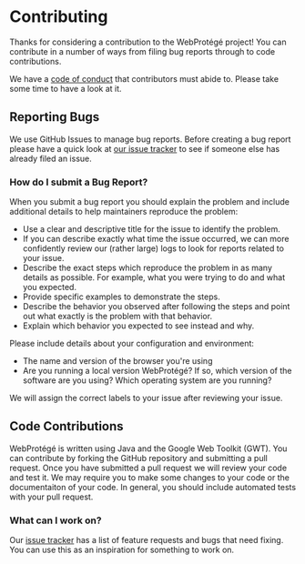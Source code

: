 # Contributing

Thanks for considering a contribution to the WebProtégé project!  You can contribute in a number of ways from filing bug reports through to code contributions.

We have a [code of conduct](CODE_OF_CONDUCT.md) that contributors must abide to.  Please take some time to have a look at it.

## Reporting Bugs

We use GitHub Issues to manage bug reports.  Before creating a bug report please have a quick look at [our issue tracker](/issues) to see if someone else has already filed an issue.

### How do I submit a Bug Report?

When you submit a bug report you should explain the problem and include additional details to help maintainers reproduce the problem:

* Use a clear and descriptive title for the issue to identify the problem.
* If you can describe exactly what time the issue occurred, we can more confidently review our (rather large) logs to look for reports related to your issue.
* Describe the exact steps which reproduce the problem in as many details as possible. For example, what you were trying to do and what you expected.
* Provide specific examples to demonstrate the steps.
* Describe the behavior you observed after following the steps and point out what exactly is the problem with that behavior.
* Explain which behavior you expected to see instead and why.

Please include details about your configuration and environment:

* The name and version of the browser you're using
* Are you running a local version WebProtégé? If so, which version of the software are you using? Which operating system are you running?

We will assign the correct labels to your issue after reviewing your issue.

## Code Contributions

WebProtégé is written using Java and the Google Web Toolkit (GWT).  You can contribute by forking the GitHub repository and submitting a pull request.  Once you have submitted a pull request we will review your code and test it.  We may require you to make some changes to your code or the documentaiton of your code.  In general, you should include automated tests with your pull request.

### What can I work on?

Our [issue tracker](https://github.com/protegeproject/webprotege/issues) has a list of feature requests and bugs that need fixing.  You can use this as an inspiration for something to work on.
